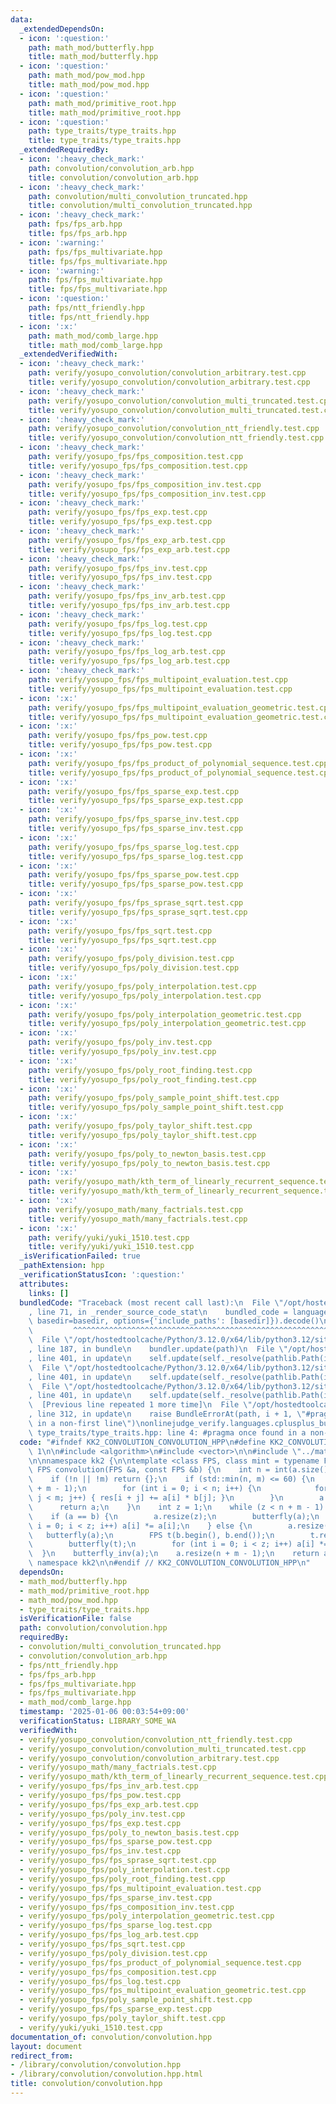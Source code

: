```yaml
---
data:
  _extendedDependsOn:
  - icon: ':question:'
    path: math_mod/butterfly.hpp
    title: math_mod/butterfly.hpp
  - icon: ':question:'
    path: math_mod/pow_mod.hpp
    title: math_mod/pow_mod.hpp
  - icon: ':question:'
    path: math_mod/primitive_root.hpp
    title: math_mod/primitive_root.hpp
  - icon: ':question:'
    path: type_traits/type_traits.hpp
    title: type_traits/type_traits.hpp
  _extendedRequiredBy:
  - icon: ':heavy_check_mark:'
    path: convolution/convolution_arb.hpp
    title: convolution/convolution_arb.hpp
  - icon: ':heavy_check_mark:'
    path: convolution/multi_convolution_truncated.hpp
    title: convolution/multi_convolution_truncated.hpp
  - icon: ':heavy_check_mark:'
    path: fps/fps_arb.hpp
    title: fps/fps_arb.hpp
  - icon: ':warning:'
    path: fps/fps_multivariate.hpp
    title: fps/fps_multivariate.hpp
  - icon: ':warning:'
    path: fps/fps_multivariate.hpp
    title: fps/fps_multivariate.hpp
  - icon: ':question:'
    path: fps/ntt_friendly.hpp
    title: fps/ntt_friendly.hpp
  - icon: ':x:'
    path: math_mod/comb_large.hpp
    title: math_mod/comb_large.hpp
  _extendedVerifiedWith:
  - icon: ':heavy_check_mark:'
    path: verify/yosupo_convolution/convolution_arbitrary.test.cpp
    title: verify/yosupo_convolution/convolution_arbitrary.test.cpp
  - icon: ':heavy_check_mark:'
    path: verify/yosupo_convolution/convolution_multi_truncated.test.cpp
    title: verify/yosupo_convolution/convolution_multi_truncated.test.cpp
  - icon: ':heavy_check_mark:'
    path: verify/yosupo_convolution/convolution_ntt_friendly.test.cpp
    title: verify/yosupo_convolution/convolution_ntt_friendly.test.cpp
  - icon: ':heavy_check_mark:'
    path: verify/yosupo_fps/fps_composition.test.cpp
    title: verify/yosupo_fps/fps_composition.test.cpp
  - icon: ':heavy_check_mark:'
    path: verify/yosupo_fps/fps_composition_inv.test.cpp
    title: verify/yosupo_fps/fps_composition_inv.test.cpp
  - icon: ':heavy_check_mark:'
    path: verify/yosupo_fps/fps_exp.test.cpp
    title: verify/yosupo_fps/fps_exp.test.cpp
  - icon: ':heavy_check_mark:'
    path: verify/yosupo_fps/fps_exp_arb.test.cpp
    title: verify/yosupo_fps/fps_exp_arb.test.cpp
  - icon: ':heavy_check_mark:'
    path: verify/yosupo_fps/fps_inv.test.cpp
    title: verify/yosupo_fps/fps_inv.test.cpp
  - icon: ':heavy_check_mark:'
    path: verify/yosupo_fps/fps_inv_arb.test.cpp
    title: verify/yosupo_fps/fps_inv_arb.test.cpp
  - icon: ':heavy_check_mark:'
    path: verify/yosupo_fps/fps_log.test.cpp
    title: verify/yosupo_fps/fps_log.test.cpp
  - icon: ':heavy_check_mark:'
    path: verify/yosupo_fps/fps_log_arb.test.cpp
    title: verify/yosupo_fps/fps_log_arb.test.cpp
  - icon: ':heavy_check_mark:'
    path: verify/yosupo_fps/fps_multipoint_evaluation.test.cpp
    title: verify/yosupo_fps/fps_multipoint_evaluation.test.cpp
  - icon: ':x:'
    path: verify/yosupo_fps/fps_multipoint_evaluation_geometric.test.cpp
    title: verify/yosupo_fps/fps_multipoint_evaluation_geometric.test.cpp
  - icon: ':x:'
    path: verify/yosupo_fps/fps_pow.test.cpp
    title: verify/yosupo_fps/fps_pow.test.cpp
  - icon: ':x:'
    path: verify/yosupo_fps/fps_product_of_polynomial_sequence.test.cpp
    title: verify/yosupo_fps/fps_product_of_polynomial_sequence.test.cpp
  - icon: ':x:'
    path: verify/yosupo_fps/fps_sparse_exp.test.cpp
    title: verify/yosupo_fps/fps_sparse_exp.test.cpp
  - icon: ':x:'
    path: verify/yosupo_fps/fps_sparse_inv.test.cpp
    title: verify/yosupo_fps/fps_sparse_inv.test.cpp
  - icon: ':x:'
    path: verify/yosupo_fps/fps_sparse_log.test.cpp
    title: verify/yosupo_fps/fps_sparse_log.test.cpp
  - icon: ':x:'
    path: verify/yosupo_fps/fps_sparse_pow.test.cpp
    title: verify/yosupo_fps/fps_sparse_pow.test.cpp
  - icon: ':x:'
    path: verify/yosupo_fps/fps_sprase_sqrt.test.cpp
    title: verify/yosupo_fps/fps_sprase_sqrt.test.cpp
  - icon: ':x:'
    path: verify/yosupo_fps/fps_sqrt.test.cpp
    title: verify/yosupo_fps/fps_sqrt.test.cpp
  - icon: ':x:'
    path: verify/yosupo_fps/poly_division.test.cpp
    title: verify/yosupo_fps/poly_division.test.cpp
  - icon: ':x:'
    path: verify/yosupo_fps/poly_interpolation.test.cpp
    title: verify/yosupo_fps/poly_interpolation.test.cpp
  - icon: ':x:'
    path: verify/yosupo_fps/poly_interpolation_geometric.test.cpp
    title: verify/yosupo_fps/poly_interpolation_geometric.test.cpp
  - icon: ':x:'
    path: verify/yosupo_fps/poly_inv.test.cpp
    title: verify/yosupo_fps/poly_inv.test.cpp
  - icon: ':x:'
    path: verify/yosupo_fps/poly_root_finding.test.cpp
    title: verify/yosupo_fps/poly_root_finding.test.cpp
  - icon: ':x:'
    path: verify/yosupo_fps/poly_sample_point_shift.test.cpp
    title: verify/yosupo_fps/poly_sample_point_shift.test.cpp
  - icon: ':x:'
    path: verify/yosupo_fps/poly_taylor_shift.test.cpp
    title: verify/yosupo_fps/poly_taylor_shift.test.cpp
  - icon: ':x:'
    path: verify/yosupo_fps/poly_to_newton_basis.test.cpp
    title: verify/yosupo_fps/poly_to_newton_basis.test.cpp
  - icon: ':x:'
    path: verify/yosupo_math/kth_term_of_linearly_recurrent_sequence.test.cpp
    title: verify/yosupo_math/kth_term_of_linearly_recurrent_sequence.test.cpp
  - icon: ':x:'
    path: verify/yosupo_math/many_factrials.test.cpp
    title: verify/yosupo_math/many_factrials.test.cpp
  - icon: ':x:'
    path: verify/yuki/yuki_1510.test.cpp
    title: verify/yuki/yuki_1510.test.cpp
  _isVerificationFailed: true
  _pathExtension: hpp
  _verificationStatusIcon: ':question:'
  attributes:
    links: []
  bundledCode: "Traceback (most recent call last):\n  File \"/opt/hostedtoolcache/Python/3.12.0/x64/lib/python3.12/site-packages/onlinejudge_verify/documentation/build.py\"\
    , line 71, in _render_source_code_stat\n    bundled_code = language.bundle(stat.path,\
    \ basedir=basedir, options={'include_paths': [basedir]}).decode()\n          \
    \         ^^^^^^^^^^^^^^^^^^^^^^^^^^^^^^^^^^^^^^^^^^^^^^^^^^^^^^^^^^^^^^^^^^^^^^^^^^^^^^^^^\n\
    \  File \"/opt/hostedtoolcache/Python/3.12.0/x64/lib/python3.12/site-packages/onlinejudge_verify/languages/cplusplus.py\"\
    , line 187, in bundle\n    bundler.update(path)\n  File \"/opt/hostedtoolcache/Python/3.12.0/x64/lib/python3.12/site-packages/onlinejudge_verify/languages/cplusplus_bundle.py\"\
    , line 401, in update\n    self.update(self._resolve(pathlib.Path(included), included_from=path))\n\
    \  File \"/opt/hostedtoolcache/Python/3.12.0/x64/lib/python3.12/site-packages/onlinejudge_verify/languages/cplusplus_bundle.py\"\
    , line 401, in update\n    self.update(self._resolve(pathlib.Path(included), included_from=path))\n\
    \  File \"/opt/hostedtoolcache/Python/3.12.0/x64/lib/python3.12/site-packages/onlinejudge_verify/languages/cplusplus_bundle.py\"\
    , line 401, in update\n    self.update(self._resolve(pathlib.Path(included), included_from=path))\n\
    \  [Previous line repeated 1 more time]\n  File \"/opt/hostedtoolcache/Python/3.12.0/x64/lib/python3.12/site-packages/onlinejudge_verify/languages/cplusplus_bundle.py\"\
    , line 312, in update\n    raise BundleErrorAt(path, i + 1, \"#pragma once found\
    \ in a non-first line\")\nonlinejudge_verify.languages.cplusplus_bundle.BundleErrorAt:\
    \ type_traits/type_traits.hpp: line 4: #pragma once found in a non-first line\n"
  code: "#ifndef KK2_CONVOLUTION_CONVOLUTION_HPP\n#define KK2_CONVOLUTION_CONVOLUTION_HPP\
    \ 1\n\n#include <algorithm>\n#include <vector>\n\n#include \"../math_mod/butterfly.hpp\"\
    \n\nnamespace kk2 {\n\ntemplate <class FPS, class mint = typename FPS::value_type>\
    \ FPS convolution(FPS &a, const FPS &b) {\n    int n = int(a.size()), m = int(b.size());\n\
    \    if (!n || !m) return {};\n    if (std::min(n, m) <= 60) {\n        FPS res(n\
    \ + m - 1);\n        for (int i = 0; i < n; i++) {\n            for (int j = 0;\
    \ j < m; j++) { res[i + j] += a[i] * b[j]; }\n        }\n        a = res;\n  \
    \      return a;\n    }\n    int z = 1;\n    while (z < n + m - 1) z <<= 1;\n\
    \    if (a == b) {\n        a.resize(z);\n        butterfly(a);\n        for (int\
    \ i = 0; i < z; i++) a[i] *= a[i];\n    } else {\n        a.resize(z);\n     \
    \   butterfly(a);\n        FPS t(b.begin(), b.end());\n        t.resize(z);\n\
    \        butterfly(t);\n        for (int i = 0; i < z; i++) a[i] *= t[i];\n  \
    \  }\n    butterfly_inv(a);\n    a.resize(n + m - 1);\n    return a;\n}\n\n} //\
    \ namespace kk2\n\n#endif // KK2_CONVOLUTION_CONVOLUTION_HPP\n"
  dependsOn:
  - math_mod/butterfly.hpp
  - math_mod/primitive_root.hpp
  - math_mod/pow_mod.hpp
  - type_traits/type_traits.hpp
  isVerificationFile: false
  path: convolution/convolution.hpp
  requiredBy:
  - convolution/multi_convolution_truncated.hpp
  - convolution/convolution_arb.hpp
  - fps/ntt_friendly.hpp
  - fps/fps_arb.hpp
  - fps/fps_multivariate.hpp
  - fps/fps_multivariate.hpp
  - math_mod/comb_large.hpp
  timestamp: '2025-01-06 00:03:54+09:00'
  verificationStatus: LIBRARY_SOME_WA
  verifiedWith:
  - verify/yosupo_convolution/convolution_ntt_friendly.test.cpp
  - verify/yosupo_convolution/convolution_multi_truncated.test.cpp
  - verify/yosupo_convolution/convolution_arbitrary.test.cpp
  - verify/yosupo_math/many_factrials.test.cpp
  - verify/yosupo_math/kth_term_of_linearly_recurrent_sequence.test.cpp
  - verify/yosupo_fps/fps_inv_arb.test.cpp
  - verify/yosupo_fps/fps_pow.test.cpp
  - verify/yosupo_fps/fps_exp_arb.test.cpp
  - verify/yosupo_fps/poly_inv.test.cpp
  - verify/yosupo_fps/fps_exp.test.cpp
  - verify/yosupo_fps/poly_to_newton_basis.test.cpp
  - verify/yosupo_fps/fps_sparse_pow.test.cpp
  - verify/yosupo_fps/fps_inv.test.cpp
  - verify/yosupo_fps/fps_sprase_sqrt.test.cpp
  - verify/yosupo_fps/poly_interpolation.test.cpp
  - verify/yosupo_fps/poly_root_finding.test.cpp
  - verify/yosupo_fps/fps_multipoint_evaluation.test.cpp
  - verify/yosupo_fps/fps_sparse_inv.test.cpp
  - verify/yosupo_fps/fps_composition_inv.test.cpp
  - verify/yosupo_fps/poly_interpolation_geometric.test.cpp
  - verify/yosupo_fps/fps_sparse_log.test.cpp
  - verify/yosupo_fps/fps_log_arb.test.cpp
  - verify/yosupo_fps/fps_sqrt.test.cpp
  - verify/yosupo_fps/poly_division.test.cpp
  - verify/yosupo_fps/fps_product_of_polynomial_sequence.test.cpp
  - verify/yosupo_fps/fps_composition.test.cpp
  - verify/yosupo_fps/fps_log.test.cpp
  - verify/yosupo_fps/fps_multipoint_evaluation_geometric.test.cpp
  - verify/yosupo_fps/poly_sample_point_shift.test.cpp
  - verify/yosupo_fps/fps_sparse_exp.test.cpp
  - verify/yosupo_fps/poly_taylor_shift.test.cpp
  - verify/yuki/yuki_1510.test.cpp
documentation_of: convolution/convolution.hpp
layout: document
redirect_from:
- /library/convolution/convolution.hpp
- /library/convolution/convolution.hpp.html
title: convolution/convolution.hpp
---
```

